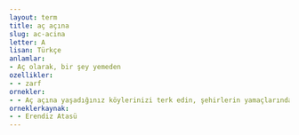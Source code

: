 ```yaml
---
layout: term
title: aç açına
slug: ac-acina
letter: A
lisan: Türkçe
anlamlar:
- Aç olarak, bir şey yemeden
ozellikler:
- - zarf
ornekler:
- - Aç açına yaşadığınız köylerinizi terk edin, şehirlerin yamaçlarında türemiş havaya hasret, kokuşmuş izbelere tıkılın.
orneklerkaynak:
- - Erendiz Atasü
---
```

